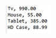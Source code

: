 <img src="https://github.com/hiranfbcj/consumer4-declared-lambda-expression/blob/main/readme.png" width=120>
